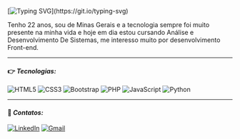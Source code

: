 [![Typing SVG](https://readme-typing-svg.herokuapp.com?font=Fira+Code&weight=700&size=24&pause=1000&color=8E40A9&center=true&vCenter=true&width=435&lines=%F0%9F%91%8B+Ol%C3%A1!+Me+chamo+Isabelle...)](https://git.io/typing-svg)

 Tenho 22 anos, sou de Minas Gerais e a tecnologia sempre foi muito presente na minha vida e hoje em dia estou cursando Análise e Desenvolvimento De Sistemas, me interesso muito por desenvolvimento Front-end.
 
<hr>

#### 👉 **_Tecnologias:_**
![HTML5](https://img.shields.io/badge/html5-%23E34F26.svg?style=for-the-badge&logo=html5&logoColor=white)
![CSS3](https://img.shields.io/badge/css3-%231572B6.svg?style=for-the-badge&logo=css3&logoColor=white)
![Bootstrap](https://img.shields.io/badge/Bootstrap-563D7C?style=for-the-badge&logo=bootstrap&logoColor=white)
![PHP](https://img.shields.io/badge/php-%23777BB4.svg?style=for-the-badge&logo=php&logoColor=white)
![JavaScript](https://img.shields.io/badge/javascript-%23323330.svg?style=for-the-badge&logo=javascript&logoColor=%23F7DF1E)
![Python](https://img.shields.io/badge/python-3670A0?style=for-the-badge&logo=python&logoColor=ffdd54)

<hr>

#### 🤝 **_Contatos:_**
[![LinkedIn](https://img.shields.io/badge/linkedin-%230077B5.svg?style=for-the-badge&logo=linkedin&logoColor=white)](https://www.linkedin.com/in/isabelle-toniolo/)
[![Gmail](https://img.shields.io/badge/gmail-D14836?style=for-the-badge&logo=gmail&logoColor=white)](mailto:isabelletoniolom@gmail.com)


